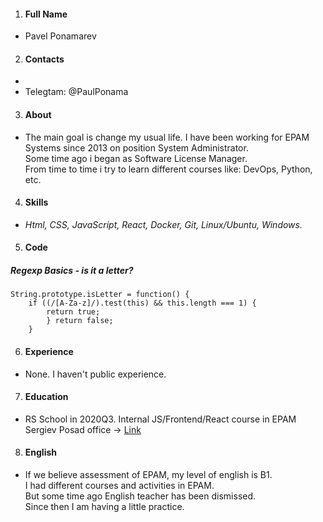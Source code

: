 1. #### Full Name  
* Pavel Ponamarev  
2. #### Contacts  
* [E-mail]: [Taxa8888@bk.ru]  
* Telegtam: @PaulPonama  
3. #### About  
* The main goal is change my usual life. I have been working for EPAM Systems since 2013 on position System Administrator.  
Some time ago i began as Software License Manager.  
From time to time i try to learn different courses like: DevOps, Python, etc.  
4. #### Skills  
* *Html, CSS, JavaScript, React, Docker, Git, Linux/Ubuntu, Windows.*  
5. #### Code  
##### *Regexp Basics - is it a letter?*  
    String.prototype.isLetter = function() {  
        if ((/[A-Za-z]/).test(this) && this.length === 1) {  
            return true;  
            } return false;  
        }  
6. #### Experience  
* None. I haven't public experience.  
7. #### Education  
* RS School in 2020Q3. Internal JS/Frontend/React course in EPAM Sergiev Posad office -> [Link](https://github.com/Taxa8888/bookshelf)  
8. #### English  
* If we believe assessment of EPAM, my level of english is B1.  
I had different courses and activities in EPAM.  
But some time ago English teacher has been dismissed.  
Since then I am having a little practice.

